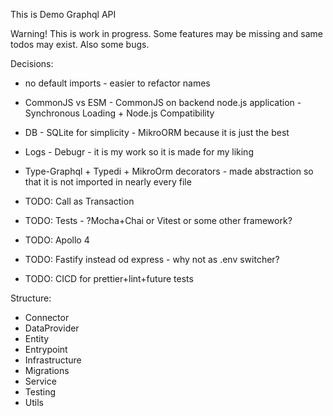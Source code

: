 This is Demo Graphql API

Warning! This is work in progress. Some features may be missing and same todos may exist. Also some bugs. 

Decisions:
- no default imports - easier to refactor names
- CommonJS vs ESM - CommonJS on backend node.js application - Synchronous Loading + Node.js Compatibility
- DB - SQLite for simplicity - MikroORM because it is just the best
- Logs - Debugr - it is my work so it is made for my liking
- Type-Graphql + Typedi + MikroOrm decorators - made abstraction so that it is not imported in nearly every file

- TODO: Call as Transaction
- TODO: Tests - ?Mocha+Chai or Vitest or some other framework?
- TODO: Apollo 4
- TODO: Fastify instead od express - why not as .env switcher?
- TODO: CICD for prettier+lint+future tests

Structure:
- Connector
- DataProvider
- Entity
- Entrypoint
- Infrastructure
- Migrations
- Service
- Testing
- Utils
